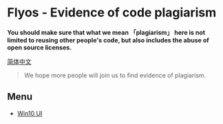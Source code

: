 # Flyos - Evidence of code plagiarism

**You should make sure that what we mean 「plagiarism」 here is not limited to reusing other people's code, but also includes the abuse of open source licenses.**

[简体中文](README.i18n.zh-cn.md)

> We hope more people will join us to find evidence of plagiarism.

## Menu

- [Win10 UI](menu/Win10UI.md)